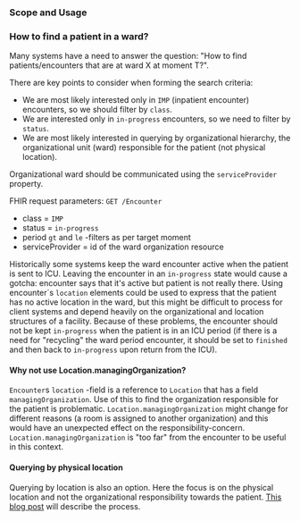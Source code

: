 ### Scope and Usage


### How to find a patient in a ward?

Many systems have a need to answer the question: "How to find patients/encounters that are at ward
X at moment T?". 

There are key points to consider when forming the search criteria:
* We are most likely interested only in `IMP` (inpatient encounter) encounters, so we should filter by `class`.
* We are interested only in `in-progress` encounters, so we need to filter by `status`.
* We are most likely interested in querying by organizational hierarchy, the organizational unit (ward) responsible for the patient (not physical location).

Organizational ward should be communicated using the `serviceProvider` property. 

FHIR request parameters:
`GET /Encounter`
* class = `IMP`
* status = `in-progress`
* period `gt` and `le` -filters as per target moment
* serviceProvider = id of the ward organization resource

Historically some systems keep the ward encounter active when the patient is sent to ICU. Leaving 
the encounter in an `in-progress` state would cause a gotcha: encounter says that it's active but
patient is not really there. Using encounter´s `location` elements could be used to express that 
the patient has no active location in the ward, but this might be difficult to process for client
systems and depend heavily on the organizational and location structures of a facility. Because of
these problems, the encounter should not be kept `in-progress` when the patient is in an ICU period
(if there is a need for "recycling" the ward period encounter, it should be set to `finished` and 
then back to `in-progress` upon return from the ICU).  

#### Why not use Location.managingOrganization?
`Encounter`s `location` -field is a reference to `Location` that has a field 
`managingOrganization`. Use of this to find the organization responsible for the patient is 
problematic. `Location.managingOrganization` might change for different reasons (a room is 
assigned to another organization) and this would have an unexpected effect on the 
responsibility-concern. `Location.managingOrganization` is "too far" from the encounter to be 
useful in this context.

#### Querying by physical location
Querying by location is also an option. Here the focus is on the physical location and not the 
organizational responsibility towards the patient. [This blog post](https://fhirblog.com/2013/10/24/adventures-in-searching-getting-a-list-of-patients-in-a-ward/)
will describe the process.
